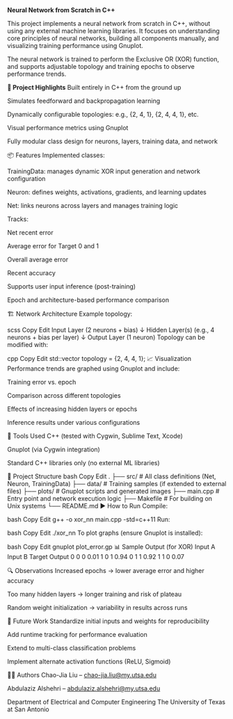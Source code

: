 **Neural Network from Scratch in C++**

This project implements a neural network from scratch in C++, without using any external machine learning libraries. It focuses on understanding core principles of neural networks, building all components manually, and visualizing training performance using Gnuplot.

The neural network is trained to perform the Exclusive OR (XOR) function, and supports adjustable topology and training epochs to observe performance trends.

**🧠 Project Highlights**
Built entirely in C++ from the ground up

Simulates feedforward and backpropagation learning

Dynamically configurable topologies: e.g., {2, 4, 1}, {2, 4, 4, 1}, etc.

Visual performance metrics using Gnuplot

Fully modular class design for neurons, layers, training data, and network

📦 Features
Implemented classes:

TrainingData: manages dynamic XOR input generation and network configuration

Neuron: defines weights, activations, gradients, and learning updates

Net: links neurons across layers and manages training logic

Tracks:

Net recent error

Average error for Target 0 and 1

Overall average error

Recent accuracy

Supports user input inference (post-training)

Epoch and architecture-based performance comparison

🏗️ Network Architecture
Example topology:

scss
Copy
Edit
Input Layer (2 neurons + bias)
↓
Hidden Layer(s) (e.g., 4 neurons + bias per layer)
↓
Output Layer (1 neuron)
Topology can be modified with:

cpp
Copy
Edit
std::vector<unsigned> topology = {2, 4, 4, 1};
📈 Visualization
Performance trends are graphed using Gnuplot and include:

Training error vs. epoch

Comparison across different topologies

Effects of increasing hidden layers or epochs

Inference results under various configurations

🔧 Tools Used
C++ (tested with Cygwin, Sublime Text, Xcode)

Gnuplot (via Cygwin integration)

Standard C++ libraries only (no external ML libraries)

📁 Project Structure
bash
Copy
Edit
.
├── src/                    # All class definitions (Net, Neuron, TrainingData)
├── data/                   # Training samples (if extended to external files)
├── plots/                  # Gnuplot scripts and generated images
├── main.cpp                # Entry point and network execution logic
├── Makefile                # For building on Unix systems
└── README.md
▶️ How to Run
Compile:

bash
Copy
Edit
g++ -o xor_nn main.cpp -std=c++11
Run:

bash
Copy
Edit
./xor_nn
To plot graphs (ensure Gnuplot is installed):

bash
Copy
Edit
gnuplot plot_error.gp
📊 Sample Output (for XOR)
Input A	Input B	Target	Output
0	0	0	0.01
1	0	1	0.94
0	1	1	0.92
1	1	0	0.07

🔍 Observations
Increased epochs → lower average error and higher accuracy

Too many hidden layers → longer training and risk of plateau

Random weight initialization → variability in results across runs

🚀 Future Work
Standardize initial inputs and weights for reproducibility

Add runtime tracking for performance evaluation

Extend to multi-class classification problems

Implement alternate activation functions (ReLU, Sigmoid)

👨‍💻 Authors
Chao-Jia Liu – chao-jia.liu@my.utsa.edu

Abdulaziz Alshehri – abdulaziz.alshehri@my.utsa.edu

Department of Electrical and Computer Engineering
The University of Texas at San Antonio
